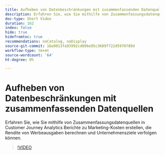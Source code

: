```yaml
---
title: Aufheben von Datenbeschränkungen mit zusammenfassenden Datenquellen
description: Erfahren Sie, wie Sie mithilfe von Zusammenfassungsdatenquellen in Customer Journey Analytics Berichte zu Marketing-Kosten erstellen, die Rendite von Werbeausgaben berechnen und Unternehmensziele verfolgen können.
doc-type: Short Video
duration: 162
index: false
hide: true
hidefromtoc: true
recommendations: noCatalog, noDisplay
source-git-commit: 16a9013fa93992cd896e95c3689f722d5970789d
workflow-type: tm+mt
source-wordcount: '64'
ht-degree: 0%

---
```



# Aufheben von Datenbeschränkungen mit zusammenfassenden Datenquellen

Erfahren Sie, wie Sie mithilfe von Zusammenfassungsdatenquellen in Customer Journey Analytics Berichte zu Marketing-Kosten erstellen, die Rendite von Werbeausgaben berechnen und Unternehmensziele verfolgen können.

<!-- 72_S103_3442450_161_breaking-data-limits-with-summary-data-sources -->
>[!VIDEO](https://video.tv.adobe.com/v/3458347/?learn=on&enablevpops=true)
